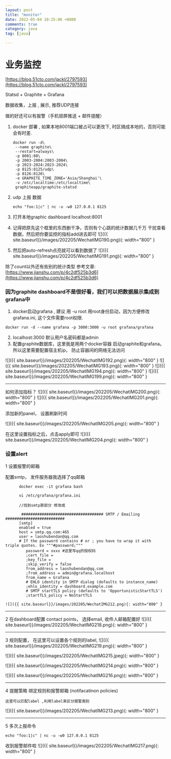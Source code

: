 ```yaml
---
layout: post
title: "monitor"
date: 2022-05-04 10:25:06 +0800
comments: true
category: java
tag: [java]

---
```


# 业务监控

[https://blog.51cto.com/jackl/2797593](https://blog.51cto.com/jackl/2797593)

Statsd + Graphite  +  Grafana



数据收集，上报 ,  展示, 推荐UDP连接



做的好还可以有报警（手机锁屏推送 + 邮件提醒）





1. docker 部署 , 如果本地8001端口被占可以更改下, 时区搞成本地的，否则可能会有时差.

    ```
    docker run -d\
     --name graphite\
     --restart=always\
     -p 8001:80\
     -p 2003-2004:2003-2004\
     -p 2023-2024:2023-2024\
     -p 8125:8125/udp\
     -p 8126:8126\
     -e GRAPHITE_TIME_ZONE='Asia/Shanghai'\
     -v /etc/localtime:/etc/localtime\
     graphiteapp/graphite-statsd
    ```

2. udp 上报 数据

    ```
    echo "foo:1|c" | nc -u -w0 127.0.0.1 8125
    ```

3. 打开本地graphic dashboard  localhost:8001
4. 记得把原先这个框里的东西删干净，否则有个心跳的统计数据几千万 干扰查看数据，然后把你要监控的指标add进去即可
  ![]({{ site.baseurl}}/images/202205/WechatIMG190.png){: width="800" }
5. 然后把auto-refresh点亮就可以看到数据了
  ![]({{ site.baseurl}}/images/202205/WechatIMG191.png){: width="800" }

除了count以外还有些别的统计类型 参考文章: [https://www.jianshu.com/p/4c2df525b3d6](https://www.jianshu.com/p/4c2df525b3d6)



### 因为graphite dashboard不是很好看，我们可以把数据展示集成到grafana中

1. docker启动grafana , 建议 用 -u root 用root身份启动，因为方便修改grafana.ini, 这个文件需要root权限.
```
docker run -d --name grafana -p 3000:3000 -u root grafana/grafana
```
2.  localhost:3000 默认用户名密码都是admin
3.  配置graphite数据库，这里我是用两个docker容器 启动graphite和grafana。所以这里需要配置宿主机ip， 防止容器间的网络无法访问

![]({{ site.baseurl}}/images/202205/WechatIMG192.png){: width="800" }
![]({{ site.baseurl}}/images/202205/WechatIMG193.png){: width="800" }
![]({{ site.baseurl}}/images/202205/WechatIMG194.png){: width="800" }
![]({{ site.baseurl}}/images/202205/WechatIMG199.png){: width="800" }

---

如何添加指标？
![]({{ site.baseurl}}/images/202205/WechatIMG200.png){: width="800" }
![]({{ site.baseurl}}/images/202205/WechatIMG201.png){: width="800" }

添加新的panel， 设置刷新时间

![]({{ site.baseurl}}/images/202205/WechatIMG205.png){: width="800" }

在这里设置指标之后，点击apply即可
![]({{ site.baseurl}}/images/202205/WechatIMG204.png){: width="800" }



### 设置alert 

1 设置报警的邮箱

   配置smtp， 发件服务器我选择了qq邮箱

```
   	  docker exec -it grafana bash
   	  
   	  vi /etc/grafana/grafana.ini
   	  
   	  //找到smtp那部分 修改成

   	   #################################### SMTP / Emailing ##########################
   	  [smtp]
   	  enabled = true
   	  host = smtp.qq.com:465
   	  user = laoshubendan@qq.com
      # If the password contains # or ; you have to wrap it with triple quotes. Ex """#password;"""
   	     password = xxxx #这里写qq的授权码
   	     ;cert_file =
   	     ;key_file =
   	     ;skip_verify = false
   	     from_address = laoshubendan@qq.com
   	     ;from_address = admin@grafana.localhost
   	     from_name = Grafana
   	     # EHLO identity in SMTP dialog (defaults to instance_name)
   	     ;ehlo_identity = dashboard.example.com
   	     # SMTP startTLS policy (defaults to 'OpportunisticStartTLS')
   	     ;startTLS_policy = NoStartTLS
```
   	![]({{ site.baseurl}}/images/202205/WechatIMG212.png){: width="800" }


---

2 在dashboard配置 contact points， 选择email, 收件人邮箱配置好
![]({{ site.baseurl}}/images/202205/WechatIMG218.png){: width="800" }

---

3 规则配置， 在这里可以设置各个规则的label,
   ![]({{ site.baseurl}}/images/202205/WechatIMG219.png){: width="800" }
   
   ![]({{ site.baseurl}}/images/202205/WechatIMG215.jpeg){: width="800" }
   
   ![]({{ site.baseurl}}/images/202205/WechatIMG214.png){: width="800" }

   ![]({{ site.baseurl}}/images/202205/WechatIMG216.png){: width="800" }

---

4 提醒策略 绑定规则和报警邮箱 (notifacatinon policies)

    这里可以匹配label ,利用label来区分报警类别
    
   ![]({{ site.baseurl}}/images/202205/WechatIMG213.png){: width="800" }

---

5 多次上报命令 
   ```
   echo "foo:1|c" | nc -u -w0 127.0.0.1 8125
   ```

   收到报警邮件啦 
      ![]({{ site.baseurl}}/images/202205/WechatIMG217.png){: width="800" }